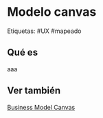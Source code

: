 # Modelo canvas
Etiquetas: #UX #mapeado 

## Qué es
aaa

## Ver también
[Business Model Canvas](../herramientas-de-mapeado/canvas/business-model-canvas.md)